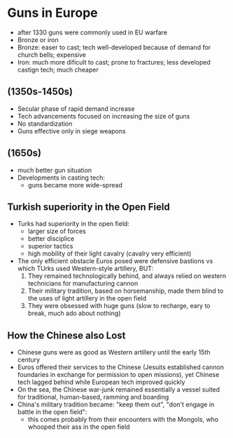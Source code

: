 # Guns in Europe
- after 1330 guns were commonly used in EU warfare
- Bronze or iron
- Bronze: easer to cast; tech well-developed because of demand for church bells; expensive
- Iron: much more dificult to cast; prone to fractures; less developed castign tech; much cheaper
## (1350s-1450s)
- Secular phase of rapid demand increase
- Tech advancements focused on increasing the size of guns
- No standardization
- Guns effective only in siege weapons

## (1650s)
- much better gun situation
- Developments in casting tech:
  - guns became more wide-spread

## Turkish superiority in the Open Field
- Turks had superiority in the open field:
  - larger size of forces
  - better disciplice
  - superior tactics
  - high mobility of their light cavalry (cavalry very efficient)
- The only efficient obstacle Euros posed were defensive bastions vs which TUrks used Western-style artillery, BUT:
  1. They remained technologically behind, and always relied on western technicians for manufacturing cannon
  2. Their military tradition, based on horsemanship, made them blind to the uses of light artillery in the open field
  3. They were obsessed with huge guns (slow to recharge, eary to break, much ado about nothing)

## How the Chinese also Lost
- Chinese guns were as good as Western artillery until the early 15th century
- Euros offered their services to the Chinese (Jesuits established cannon foundaries in exchange for permission to open missions), yet Chinese tech lagged behind while European tech improved quickly
- On the sea, the Chinese war-junk remained essentially a vessel suited for traditional, human-based, ramming and boarding
- China's military tradition became: "keep them out", "don't engage in battle in the open field":
  - this comes probably from their encounters with the Mongols, who whooped their ass in the open field
